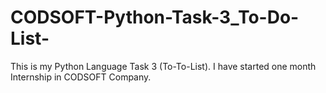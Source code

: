 # CODSOFT-Python-Task-3_To-Do-List-
This is my Python Language Task 3 (To-To-List). I have started one month Internship in CODSOFT Company.
